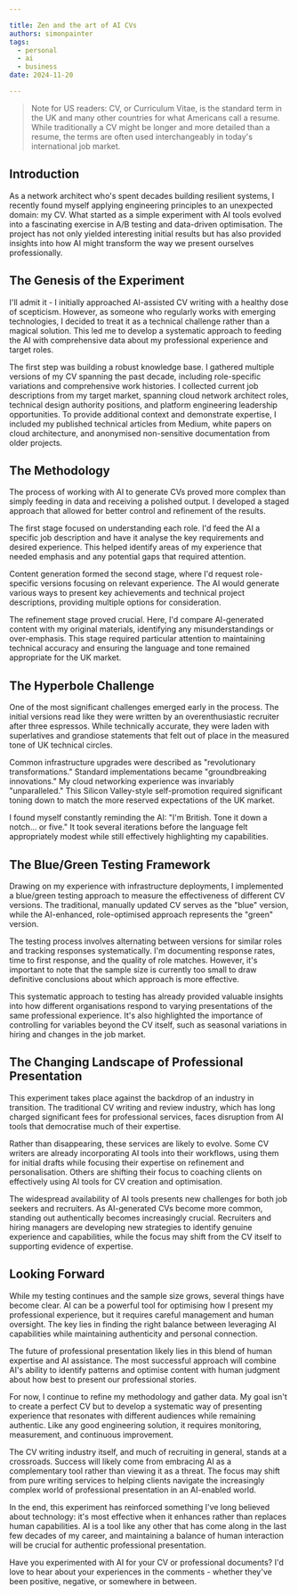 ```yaml
---

title: Zen and the art of AI CVs
authors: simonpainter
tags:
  - personal
  - ai
  - business
date: 2024-11-20

---
```


> Note for US readers: CV, or Curriculum Vitae, is the standard term in the UK and many other countries for what Americans call
> a resume. While traditionally a CV might be longer and more detailed than a resume, the terms are often used interchangeably
> in today's international job market.
<!--truncate-->
## Introduction

As a network architect who's spent decades building resilient systems, I recently found myself applying engineering principles to an unexpected domain: my CV. What started as a simple experiment with AI tools evolved into a fascinating exercise in A/B testing and data-driven optimisation. The project has not only yielded interesting initial results but has also provided insights into how AI might transform the way we present ourselves professionally.

## The Genesis of the Experiment

I'll admit it - I initially approached AI-assisted CV writing with a healthy dose of scepticism. However, as someone who regularly works with emerging technologies, I decided to treat it as a technical challenge rather than a magical solution. This led me to develop a systematic approach to feeding the AI with comprehensive data about my professional experience and target roles.

The first step was building a robust knowledge base. I gathered multiple versions of my CV spanning the past decade, including role-specific variations and comprehensive work histories. I collected current job descriptions from my target market, spanning cloud network architect roles, technical design authority positions, and platform engineering leadership opportunities. To provide additional context and demonstrate expertise, I included my published technical articles from Medium, white papers on cloud architecture, and anonymised non-sensitive documentation from older projects.

## The Methodology

The process of working with AI to generate CVs proved more complex than simply feeding in data and receiving a polished output. I developed a staged approach that allowed for better control and refinement of the results.

The first stage focused on understanding each role. I'd feed the AI a specific job description and have it analyse the key requirements and desired experience. This helped identify areas of my experience that needed emphasis and any potential gaps that required attention.

Content generation formed the second stage, where I'd request role-specific versions focusing on relevant experience. The AI would generate various ways to present key achievements and technical project descriptions, providing multiple options for consideration.

The refinement stage proved crucial. Here, I'd compare AI-generated content with my original materials, identifying any misunderstandings or over-emphasis. This stage required particular attention to maintaining technical accuracy and ensuring the language and tone remained appropriate for the UK market.

## The Hyperbole Challenge

One of the most significant challenges emerged early in the process. The initial versions read like they were written by an overenthusiastic recruiter after three espressos. While technically accurate, they were laden with superlatives and grandiose statements that felt out of place in the measured tone of UK technical circles.

Common infrastructure upgrades were described as "revolutionary transformations." Standard implementations became "groundbreaking innovations." My cloud networking experience was invariably "unparalleled." This Silicon Valley-style self-promotion required significant toning down to match the more reserved expectations of the UK market.

I found myself constantly reminding the AI: "I'm British. Tone it down a notch... or five." It took several iterations before the language felt appropriately modest while still effectively highlighting my capabilities.

## The Blue/Green Testing Framework

Drawing on my experience with infrastructure deployments, I implemented a blue/green testing approach to measure the effectiveness of different CV versions. The traditional, manually updated CV serves as the "blue" version, while the AI-enhanced, role-optimised approach represents the "green" version.

The testing process involves alternating between versions for similar roles and tracking responses systematically. I'm documenting response rates, time to first response, and the quality of role matches. However, it's important to note that the sample size is currently too small to draw definitive conclusions about which approach is more effective.

This systematic approach to testing has already provided valuable insights into how different organisations respond to varying presentations of the same professional experience. It's also highlighted the importance of controlling for variables beyond the CV itself, such as seasonal variations in hiring and changes in the job market.

## The Changing Landscape of Professional Presentation

This experiment takes place against the backdrop of an industry in transition. The traditional CV writing and review industry, which has long charged significant fees for professional services, faces disruption from AI tools that democratise much of their expertise.

Rather than disappearing, these services are likely to evolve. Some CV writers are already incorporating AI tools into their workflows, using them for initial drafts while focusing their expertise on refinement and personalisation. Others are shifting their focus to coaching clients on effectively using AI tools for CV creation and optimisation.

The widespread availability of AI tools presents new challenges for both job seekers and recruiters. As AI-generated CVs become more common, standing out authentically becomes increasingly crucial. Recruiters and hiring managers are developing new strategies to identify genuine experience and capabilities, while the focus may shift from the CV itself to supporting evidence of expertise.

## Looking Forward

While my testing continues and the sample size grows, several things have become clear. AI can be a powerful tool for optimising how I present my professional experience, but it requires careful management and human oversight. The key lies in finding the right balance between leveraging AI capabilities while maintaining authenticity and personal connection.

The future of professional presentation likely lies in this blend of human expertise and AI assistance. The most successful approach will combine AI's ability to identify patterns and optimise content with human judgment about how best to present our professional stories.

For now, I continue to refine my methodology and gather data. My goal isn't to create a perfect CV but to develop a systematic way of presenting experience that resonates with different audiences while remaining authentic. Like any good engineering solution, it requires monitoring, measurement, and continuous improvement.

The CV writing industry itself, and much of recruiting in general, stands at a crossroads. Success will likely come from embracing AI as a complementary tool rather than viewing it as a threat. The focus may shift from pure writing services to helping clients navigate the increasingly complex world of professional presentation in an AI-enabled world.

In the end, this experiment has reinforced something I've long believed about technology: it's most effective when it enhances rather than replaces human capabilities. AI is a tool like any other that has come along in the last few decades of my career, and maintaining a balance of human interaction will be crucial for authentic professional presentation.

Have you experimented with AI for your CV or professional documents? I'd love to hear about your experiences in the comments - whether they've been positive, negative, or somewhere in between.